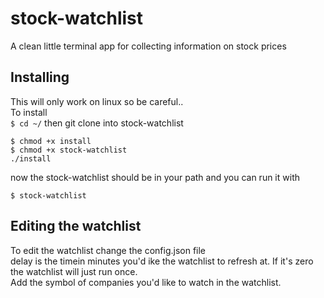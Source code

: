 # stock-watchlist</br>
A clean little terminal app for collecting information on stock prices</br>

## Installing</br>
This will only work on linux so be careful..</br>
To install</br>
```$ cd ~/```
then git clone into stock-watchlist </br>
```
$ chmod +x install
$ chmod +x stock-watchlist
./install
```
now the stock-watchlist should be in your path and you can run it with</br>
```
$ stock-watchlist
```
## Editing the watchlist</br>
To edit the watchlist change the config.json file</br>
delay is the timein minutes you'd ike the watchlist to refresh at. If it's zero the watchlist will just run once.</br>
Add the symbol of companies you'd like to watch in the watchlist.</br>
